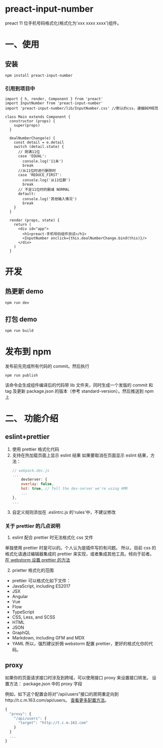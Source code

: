 # **preact-input-number**

preact 11 位手机号码格式化(格式化为'xxx xxxx xxxx')组件。

# 一、使用

## 安装

```
npm install preact-input-number
```

### 引用到项目中

```
import { h, render, Component } from 'preact'
import InputNumber from 'preact-input-number'
import 'preact-input-number/lib/InputNumber.css' //默认的css，遵循BEM规范

class Main extends Component {
  constructor (props) {
    super(props)
  }

  dealNumberChange(e) {
    const detail = e.detail
    switch (detail.state) {
      // 刚满11位
      case 'EQUAL':
        console.log('11未')
        break
      //从11位时进行删除时
      case 'REDUCE_FIRST':
        console.log('从11位删')
        break
      // 不足11位时的删减 NORMAL
      default:
        console.log('其他输入情况')
        break
    }
  }

  render (props, state) {
    return (
      <div id="app">
        <h1>preact-手机号码组件测试</h1>
        <InputNumber onclick={this.dealNumberChange.bind(this)}/>
      </div>
    )
  }
```

# 开发

## 热更新 demo

```bash
npm run dev
```

## 打包 demo

```bash
npm run build
```

# 发布到 npm

发布前先完成所有代码的 commit。然后执行

```
npm run publish
```

该命令会生成组件编译后的代码带 lib 文件夹，同时生成一个发版的 commit 和 tag 及更新 package.json 的版本（参考 standard-version）。然后推送到 npm 上

# 二、 功能介绍

## eslint+prettier

1. 使用 prettier 格式化代码
2. 支持在热加载页面上显示 eslint 结果
   如果要取消在页面显示 eslint 结果，方法：
   ```js
   // webpack.dev.js
   ...
       devServer: {
       overlay: false,
       hot: true, // Tell the dev-server we're using HMR
       ...
   },
   ...
   ```
3. 自定义规则添加在 .eslintrc.js 的'rules'中，不建议修改

### 关于 prettier 的几点说明

1. eslint 配合 prettier 时无法格式化 css 文件

单独使用 prettier 时是可以的。个人认为是插件写的有问题。
所以，目前 css 的格式化请通过编辑器集成的 prettier 来实现，或者集成其他工具。倾向于前者。
[在 webstorm 设置 prettier 的方法](https://prettier.io/docs/en/webstorm.html)

2. prietter 格式化的范围

- prettier 可以格式化如下文件：
- JavaScript, including ES2017
- JSX
- Angular
- Vue
- Flow
- TypeScript
- CSS, Less, and SCSS
- HTML
- JSON
- GraphQL
- Markdown, including GFM and MDX
- YAML
  所以，强烈建议折佣 webstorm 配置 prettier，更好的格式化你的代码。

## proxy

如果你的页面请求接口时涉及到跨域，可以使用接口 proxy 来设置接口转发。
设置方法：
package.json 中的 proxy 字段

例如，如下这个配置会将对"/api/users"接口的房网重定向到http://t.c.m.163.com/api/users。
[查看更多配置方法](https://webpack.js.org/configuration/dev-server/#devserver)。

```js
{
  "proxy": {
    "/api/users": {
      "target": "http://t.c.m.163.com"
    }
  }
  ...
}

```
